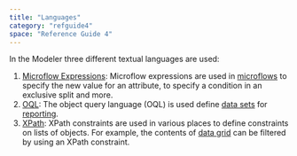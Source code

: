 ```yaml
---
title: "Languages"
category: "refguide4"
space: "Reference Guide 4"
---
```

In the Modeler three different textual languages are used:

1.  [Microflow Expressions](Microflow+Expressions): Microflow expressions are used in [microflows](Microflows) to specify the new value for an attribute, to specify a condition in an exclusive split and more.
2.  [OQL](OQL): The object query language (OQL) is used define [data sets](Data+Sets) for [reporting](Reporting).
3.  [XPath](XPath): XPath constraints are used in various places to define constraints on lists of objects. For example, the contents of [data grid](Data+Grid) can be filtered by using an XPath constraint.